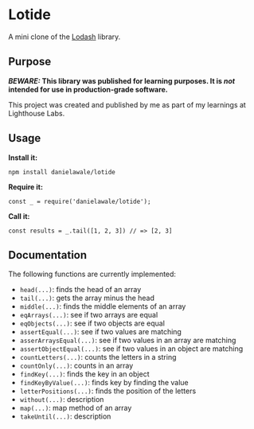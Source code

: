 # Lotide

A mini clone of the [Lodash](https://lodash.com) library.

## Purpose

**_BEWARE:_ This library was published for learning purposes. It is _not_ intended for use in production-grade software.**

This project was created and published by me as part of my learnings at Lighthouse Labs.

## Usage

**Install it:**

`npm install danielawale/lotide`

**Require it:**

`const _ = require('danielawale/lotide');`

**Call it:**

`const results = _.tail([1, 2, 3]) // => [2, 3]`

## Documentation

The following functions are currently implemented:

- `head(...)`: finds the head of an array
- `tail(...)`: gets the array minus the head
- `middle(...)`: finds the middle elements of an array
- `eqArrays(...)`: see if two arrays are equal
- `eqObjects(...)`: see if two objects are equal
- `assertEqual(...)`: see if two values are matching
- `asserArraysEqual(...)`: see if two values in an array are matching
- `assertObjectEqual(...)`: see if two values in an object are matching
- `countLetters(...)`: counts the letters in a string
- `countOnly(...)`: counts in an array
- `findKey(...)`: finds the key in an object
- `findKeyByValue(...)`: finds key by finding the value
- `letterPositions(...)`: finds the position of the letters
- `without(...)`: description
- `map(...)`: map method of an array
- `takeUntil(...)`: description
